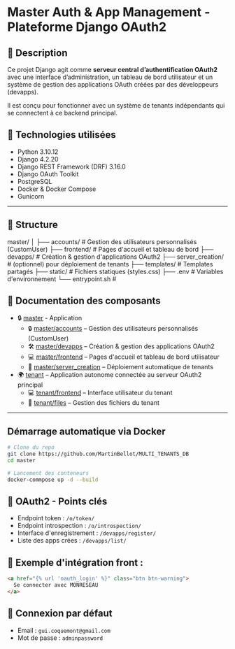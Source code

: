 # Master Auth & App Management - Plateforme Django OAuth2

## 📝 Description

Ce projet Django agit comme **serveur central d’authentification OAuth2** avec une interface d’administration, un tableau de bord utilisateur et un système de gestion des applications OAuth créées par des développeurs (devapps).

Il est conçu pour fonctionner avec un système de tenants indépendants qui se connectent à ce backend principal.


## 🔧 Technologies utilisées

- Python 3.10.12
- Django 4.2.20
- Django REST Framework (DRF) 3.16.0
- Django OAuth Toolkit
- PostgreSQL
- Docker & Docker Compose
- Gunicorn

---


## 📁 Structure
master/ │ ├── accounts/ # Gestion des utilisateurs personnalisés (CustomUser) ├── frontend/ # Pages d'accueil et tableau de bord ├── devapps/ # Création & gestion d'applications OAuth2 ├── server_creation/ # (optionnel) pour déploiement de tenants ├── templates/ # Templates partagés ├── static/ # Fichiers statiques (styles.css) ├── .env # Variables d'environnement └── entrypoint.sh #


## 📘 Documentation des composants

- 🔒 [master](https://github.com/MartinBellot/MULTI_TENANTS_DB/blob/main/master/) - Application 
  - 🔒 [master/accounts](https://github.com/MartinBellot/MULTI_TENANTS_DB/blob/main/master/accounts/) – Gestion des utilisateurs personnalisés (CustomUser)
  - 🛠️ [master/devapps](https://github.com/MartinBellot/MULTI_TENANTS_DB/blob/main/master/devapps/) – Création & gestion des applications OAuth2
  - 💻 [master/frontend](https://github.com/MartinBellot/MULTI_TENANTS_DB/blob/main/master/frontend/) – Pages d'accueil et tableau de bord utilisateur
  - 🚀 [master/server_creation](https://github.com/MartinBellot/MULTI_TENANTS_DB/blob/main/master/server_creation/) – Déploiement automatique de tenants
- 🌍 [tenant](https://github.com/MartinBellot/MULTI_TENANTS_DB/blob/main/tenant/) – Application autonome connectée au serveur OAuth2 principal
  - 💻 [tenant/frontend](https://github.com/MartinBellot/MULTI_TENANTS_DB/blob/main/tenant/frontend/) – Interface utilisateur du tenant
  - 📁 [tenant/files](https://github.com/MartinBellot/MULTI_TENANTS_DB/blob/main/tenant/files/) – Gestion des fichiers du tenant

---

## Démarrage automatique via Docker
```bash
# Clone du repo
git clone https://github.com/MartinBellot/MULTI_TENANTS_DB
cd master

# Lancement des conteneurs
docker-commpose up -d --build
```

## 🔐 OAuth2 - Points clés

- Endpoint token : `/o/token/`
- Endpoint introspection : `/o/introspection/`
- Interface d'enregistrement : `/devapps/register/`
- Liste des apps crées : `/devapps/list/`


## 🧪 Exemple d'intégration front :
```html
<a href="{% url 'oauth_login' %}" class="btn btn-warning">
  Se connecter avec MONRESEAU
</a>
``` 

## 🧑 Connexion par défaut

- Email : `gui.coquemont@gmail.com`
- Mot de passe : `adminpassword`
